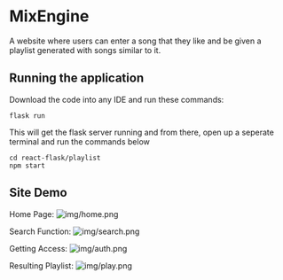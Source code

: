 # MixEngine

A website where users can enter a song that they like and be given a playlist generated with songs similar to it. 

## Running the application 

Download the code into any IDE and run these commands: 
```
flask run
```
This will get the flask server running and from there, open up a seperate terminal and run the commands below 

```
cd react-flask/playlist
npm start
```

## Site Demo  

Home Page: 
![img/home.png](https://github.com/mkro298/playlistGen/blob/main/img/home.png?raw=true)

Search Function: 
![img/search.png](https://github.com/mkro298/playlistGen/blob/main/img/search.png?raw=true)

Getting Access: 
![img/auth.png](https://github.com/mkro298/playlistGen/blob/main/img/auth.png?raw=true)

Resulting Playlist: 
![img/play.png](https://github.com/mkro298/playlistGen/blob/main/img/play.png?raw=true)
